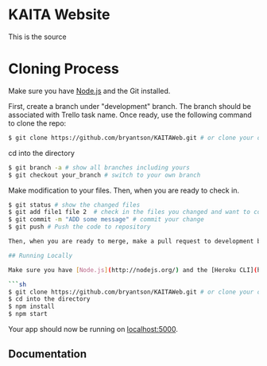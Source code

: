 # KAITA Website

This is the source 

# Cloning Process

Make sure you have [Node.js](http://nodejs.org/) and the Git installed.

First, create a branch under "development" branch. The branch should be associated with Trello task name. Once ready, use the following command to clone the repo:

```sh
$ git clone https://github.com/bryantson/KAITAWeb.git # or clone your own fork
```

cd into the directory


```sh
$ git branch -a # show all branches including yours
$ git checkout your_branch # switch to your own branch
```

Make modification to your files. Then, when you are ready to check in.

```sh
$ git status # show the changed files
$ git add file1 file 2  # check in the files you changed and want to commit
$ git commit -m "ADD some message" # commit your change
$ git push # Push the code to repository

Then, when you are ready to merge, make a pull request to development branch

## Running Locally

Make sure you have [Node.js](http://nodejs.org/) and the [Heroku CLI](https://cli.heroku.com/) installed.

```sh
$ git clone https://github.com/bryantson/KAITAWeb.git # or clone your own fork
$ cd into the directory
$ npm install
$ npm start
```

Your app should now be running on [localhost:5000](http://localhost:5000/).

## Documentation
